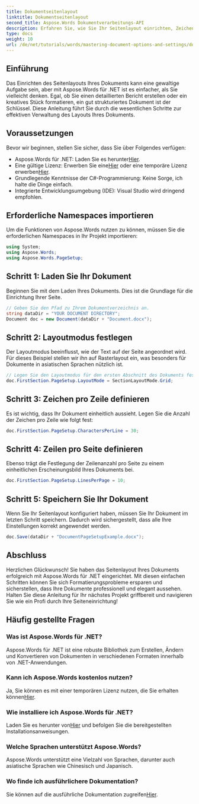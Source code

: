 ```yaml
---
title: Dokumentseitenlayout
linktitle: Dokumentseitenlayout
second_title: Aspose.Words Dokumentverarbeitungs-API
description: Erfahren Sie, wie Sie Ihr Seitenlayout einrichten, Zeichen pro Zeile definieren und das Erscheinungsbild des Dokuments in einfachen, umsetzbaren Schritten optimieren. Perfekt für Entwickler auf jedem Niveau.
type: docs
weight: 10
url: /de/net/tutorials/words/mastering-document-options-and-settings/document-page-layout/
---
```

## Einführung

Das Einrichten des Seitenlayouts Ihres Dokuments kann eine gewaltige Aufgabe sein, aber mit Aspose.Words für .NET ist es einfacher, als Sie vielleicht denken. Egal, ob Sie einen detaillierten Bericht erstellen oder ein kreatives Stück formatieren, ein gut strukturiertes Dokument ist der Schlüssel. Diese Anleitung führt Sie durch die wesentlichen Schritte zur effektiven Verwaltung des Layouts Ihres Dokuments.

## Voraussetzungen

Bevor wir beginnen, stellen Sie sicher, dass Sie über Folgendes verfügen:

- Aspose.Words für .NET: Laden Sie es herunter[Hier](https://releases.aspose.com/words/net/).
-  Eine gültige Lizenz: Erwerben Sie eine[Hier](https://purchase.aspose.com/buy) oder eine temporäre Lizenz erwerben[Hier](https://purchase.aspose.com/temporary-license/).
- Grundlegende Kenntnisse der C#-Programmierung: Keine Sorge, ich halte die Dinge einfach.
- Integrierte Entwicklungsumgebung (IDE): Visual Studio wird dringend empfohlen.

## Erforderliche Namespaces importieren

Um die Funktionen von Aspose.Words nutzen zu können, müssen Sie die erforderlichen Namespaces in Ihr Projekt importieren:

```csharp
using System;
using Aspose.Words;
using Aspose.Words.PageSetup;
```

## Schritt 1: Laden Sie Ihr Dokument

Beginnen Sie mit dem Laden Ihres Dokuments. Dies ist die Grundlage für die Einrichtung Ihrer Seite.

```csharp
// Geben Sie den Pfad zu Ihrem Dokumentverzeichnis an.
string dataDir = "YOUR DOCUMENT DIRECTORY";
Document doc = new Document(dataDir + "Document.docx");
```

## Schritt 2: Layoutmodus festlegen

Der Layoutmodus beeinflusst, wie der Text auf der Seite angeordnet wird. Für dieses Beispiel stellen wir ihn auf Rasterlayout ein, was besonders für Dokumente in asiatischen Sprachen nützlich ist.

```csharp
// Legen Sie den Layoutmodus für den ersten Abschnitt des Dokuments fest.
doc.FirstSection.PageSetup.LayoutMode = SectionLayoutMode.Grid;
```

## Schritt 3: Zeichen pro Zeile definieren

Es ist wichtig, dass Ihr Dokument einheitlich aussieht. Legen Sie die Anzahl der Zeichen pro Zeile wie folgt fest:

```csharp
doc.FirstSection.PageSetup.CharactersPerLine = 30;
```

## Schritt 4: Zeilen pro Seite definieren

Ebenso trägt die Festlegung der Zeilenanzahl pro Seite zu einem einheitlichen Erscheinungsbild Ihres Dokuments bei.

```csharp
doc.FirstSection.PageSetup.LinesPerPage = 10;
```

## Schritt 5: Speichern Sie Ihr Dokument

Wenn Sie Ihr Seitenlayout konfiguriert haben, müssen Sie Ihr Dokument im letzten Schritt speichern. Dadurch wird sichergestellt, dass alle Ihre Einstellungen korrekt angewendet werden.

```csharp
doc.Save(dataDir + "DocumentPageSetupExample.docx");
```

## Abschluss

Herzlichen Glückwunsch! Sie haben das Seitenlayout Ihres Dokuments erfolgreich mit Aspose.Words für .NET eingerichtet. Mit diesen einfachen Schritten können Sie sich Formatierungsprobleme ersparen und sicherstellen, dass Ihre Dokumente professionell und elegant aussehen. Halten Sie diese Anleitung für Ihr nächstes Projekt griffbereit und navigieren Sie wie ein Profi durch Ihre Seiteneinrichtung!

## Häufig gestellte Fragen

### Was ist Aspose.Words für .NET?
Aspose.Words für .NET ist eine robuste Bibliothek zum Erstellen, Ändern und Konvertieren von Dokumenten in verschiedenen Formaten innerhalb von .NET-Anwendungen.

### Kann ich Aspose.Words kostenlos nutzen?
 Ja, Sie können es mit einer temporären Lizenz nutzen, die Sie erhalten können[Hier](https://purchase.aspose.com/temporary-license/).

### Wie installiere ich Aspose.Words für .NET?
 Laden Sie es herunter von[Hier](https://releases.aspose.com/words/net/) und befolgen Sie die bereitgestellten Installationsanweisungen.

### Welche Sprachen unterstützt Aspose.Words?
Aspose.Words unterstützt eine Vielzahl von Sprachen, darunter auch asiatische Sprachen wie Chinesisch und Japanisch.

### Wo finde ich ausführlichere Dokumentation?
Sie können auf die ausführliche Dokumentation zugreifen[Hier](https://reference.aspose.com/words/net/).